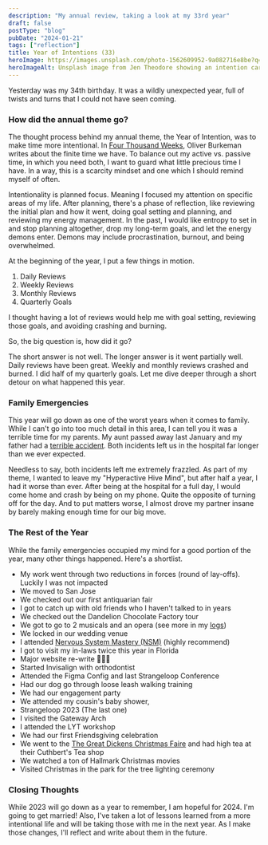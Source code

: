 ```yaml
---
description: "My annual review, taking a look at my 33rd year"
draft: false
postType: "blog"
pubDate: "2024-01-21"
tags: ["reflection"]
title: Year of Intentions (33)
heroImage: https://images.unsplash.com/photo-1562609952-9a082716e8be?q=80&w=2370&auto=format&fit=crop&ixlib=rb-4.0.3&ixid=M3wxMjA3fDB8MHxwaG90by1wYWdlfHx8fGVufDB8fHx8fA%3D%3D
heroImageAlt: Unsplash image from Jen Theodore showing an intention card
---
```


Yesterday was my 34th birthday. It was a wildly unexpected year, full of twists and turns that I could not have seen coming.

### How did the annual theme go?

The thought process behind my annual theme, the Year of Intention, was to make time more intentional. In [Four Thousand Weeks](/library/books/2022-02-21-four-thousand-weeks), Oliver Burkeman writes about the finite time we have. To balance out my active vs. passive time, in which you need both, I want to guard what little precious time I have. In a way, this is a scarcity mindset and one which I should remind myself of often.

Intentionality is planned focus. Meaning I focused my attention on specific areas of my life. After planning, there's a phase of reflection, like reviewing the initial plan and how it went, doing goal setting and planning, and reviewing my energy management. In the past, I would like entropy to set in and stop planning altogether, drop my long-term goals, and let the energy demons enter. Demons may include procrastination, burnout, and being overwhelmed.

At the beginning of the year, I put a few things in motion.

1. Daily Reviews
2. Weekly Reviews
3. Monthly Reviews
4. Quarterly Goals

I thought having a lot of reviews would help me with goal setting, reviewing those goals, and avoiding crashing and burning.

So, the big question is, how did it go?

The short answer is not well. The longer answer is it went partially well. Daily reviews have been great. Weekly and monthly reviews crashed and burned. I did half of my quarterly goals. Let me dive deeper through a short detour on what happened this year.

### Family Emergencies

This year will go down as one of the worst years when it comes to family. While I can't go into too much detail in this area, I can tell you it was a terrible time for my parents. My aunt passed away last January and my father had a [terrible accident](/blog/2023-08-11-hospital-vibes). Both incidents left us in the hospital far longer than we ever expected. 

Needless to say, both incidents left me extremely frazzled. As part of my theme, I wanted to leave my "Hyperactive Hive Mind", but after half a year, I had it worse than ever. After being at the hospital for a full day, I would come home and crash by being on my phone. Quite the opposite of turning off for the day. And to put matters worse, I almost drove my partner insane by barely making enough time for our big move.

### The Rest of the Year

While the family emergencies occupied my mind for a good portion of the year, many other things happened. Here's a shortlist.

- My work went through two reductions in forces (round of lay-offs). Luckily I was not impacted
- We moved to San Jose
- We checked out our first antiquarian fair
- I got to catch up with old friends who I haven't talked to in years
- We checked out the Dandelion Chocolate Factory tour
- We got to go to 2 musicals and an opera (see more in my [logs](/log/2023))
- We locked in our wedding venue
- I attended [Nervous System Mastery (NSM)](https://nsmastery.com/) (highly recommend)
- I got to visit my in-laws twice this year in Florida
- Major website re-write 🧑🏽‍💻
- Started Invisalign with orthodontist
- Attended the Figma Config and last Strangeloop Conference
- Had our dog go through loose leash walking training
- We had our engagement party
- We attended my cousin's baby shower, 
- Strangeloop 2023 (The last one)
- I visited the Gateway Arch
- I attended the LYT workshop
- We had our first Friendsgiving celebration
- We went to the [The Great Dickens Christmas Faire](https://dickensfair.com/general-information/) and had high tea at their Cuthbert's Tea shop 
- We watched a ton of Hallmark Christmas movies
- Visited Christmas in the park for the tree lighting ceremony

### Closing Thoughts

While 2023 will go down as a year to remember, I am hopeful for 2024. I'm going to get married! Also, I've taken a lot of lessons learned from a more intentional life and will be taking those with me in the next year. As I make those changes, I'll reflect and write about them in the future.
